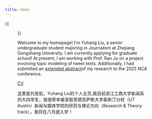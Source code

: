 ```yaml
---
title: Home
---
```


{{<figure src="https://s2.loli.net/2024/08/24/KjNTgZkzERG76Xr.jpg" title="2023 in HangZhou" width="450">}}

Welcome to my homepage! I'm Yuhang Liu, a senior undergraduate student majoring in Journalism at Zhejiang Gongshang University. I am currently applying for graduate school! At present, I am working with Prof. Ran Ju on a project involving topic modeling of tweet texts. Additionally, I had submitted an [extended abstract](https://lyh0925.vercel.app/en/research/)of my research to the 2025 NCA conference.

[CV](cv/liuyuhangcv.pdf)

这里是刘昱航，Yuhang Liu的个人主页,我目前浙江工商大学新闻系的大四学生，我很荣幸被录取至德克萨斯大学奥斯汀分校（UT Austin）新闻与媒体学院的研究与理论方向（Research & Theory track），我将在八月底入学！
